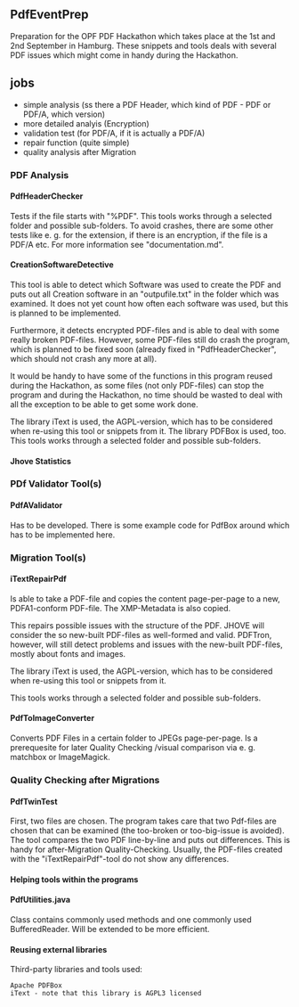 PdfEventPrep
--------------

Preparation for the OPF PDF Hackathon which takes place at the 1st and 2nd September in Hamburg. 
These snippets and tools deals with several PDF issues which might come in handy during the Hackathon.

## jobs

* simple analysis (ss there a PDF Header, which kind of PDF - PDF or PDF/A, which version)
* more detailed analyis (Encryption)
* validation test (for PDF/A, if it is actually a PDF/A)
* repair function (quite simple)
* quality analysis after Migration

### PDF Analysis

#### PdfHeaderChecker

Tests if the file starts with "%PDF". This tools works through a selected folder and possible sub-folders.
To avoid crashes, there are some other tests like e. g. for the extension, if there is an encryption, if the file is a PDF/A etc. For more information see "documentation.md".

#### CreationSoftwareDetective

This tool is able to detect which Software was used to create the PDF and puts out all Creation software in an "outpufile.txt" in the folder which was examined.
It does not yet count how often each software was used, but this is planned to be implemented.

Furthermore, it detects encrypted PDF-files and is able to deal with some really broken PDF-files. However, some PDF-files still do crash the program, which is planned to be fixed soon (already fixed in "PdfHeaderChecker", which should not crash any more at all).

It would be handy to have some of the functions in this program reused during the Hackathon, as some files (not only PDF-files) can stop the program and during the Hackathon, no time should be wasted to deal with all the exception to be able to get some work done.

The library iText is used, the AGPL-version, which has to be considered when re-using this tool or snippets from it.
The library PDFBox is used, too.
This tools works through a selected folder and possible sub-folders.

#### Jhove Statistics


### PDf Validator Tool(s)

#### PdfAValidator

Has to be developed. There is some example code for PdfBox around which has to be implemented here.

### Migration Tool(s)

#### iTextRepairPdf 

Is able to take a PDF-file and copies the content page-per-page to a new, PDFA1-conform PDF-file. The XMP-Metadata is also copied.

This repairs possible issues with the structure of the PDF. JHOVE will consider the so new-built PDF-files as well-formed and valid. PDFTron, however, will still detect problems and issues with the new-built PDF-files, mostly about fonts and images. 

The library iText is used, the AGPL-version, which has to be considered when re-using this tool or snippets from it.

This tools works through a selected folder and possible sub-folders.

#### PdfToImageConverter
Converts PDF Files in a certain folder to JPEGs page-per-page. Is a prerequesite for later Quality Checking /visual comparison via e. g. matchbox or ImageMagick.

### Quality Checking after Migrations

#### PdfTwinTest

First, two files are chosen. The program takes care that two Pdf-files are chosen that can be examined (the too-broken or too-big-issue is avoided). 
The tool compares the two PDF line-by-line and puts out differences. 
This is handy for after-Migration Quality-Checking.
Usually, the PDF-files created with the "iTextRepairPdf"-tool do not show any differences.


#### Helping tools within the programs

#### PdfUtilities.java

Class contains commonly used methods and one commonly used BufferedReader. Will be extended to be more efficient.


#### Reusing external libraries

Third-party libraries and tools used:

    Apache PDFBox
    iText - note that this library is AGPL3 licensed

